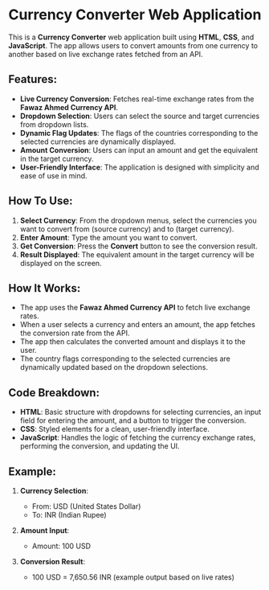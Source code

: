 # Currency Converter Web Application

This is a **Currency Converter** web application built using **HTML**, **CSS**, and **JavaScript**. The app allows users to convert amounts from one currency to another based on live exchange rates fetched from an API.

## Features:
- **Live Currency Conversion**: Fetches real-time exchange rates from the **Fawaz Ahmed Currency API**.
- **Dropdown Selection**: Users can select the source and target currencies from dropdown lists.
- **Dynamic Flag Updates**: The flags of the countries corresponding to the selected currencies are dynamically displayed.
- **Amount Conversion**: Users can input an amount and get the equivalent in the target currency.
- **User-Friendly Interface**: The application is designed with simplicity and ease of use in mind.

## How To Use:
1. **Select Currency**: From the dropdown menus, select the currencies you want to convert from (source currency) and to (target currency).
2. **Enter Amount**: Type the amount you want to convert.
3. **Get Conversion**: Press the **Convert** button to see the conversion result.
4. **Result Displayed**: The equivalent amount in the target currency will be displayed on the screen.

## How It Works:
- The app uses the **Fawaz Ahmed Currency API** to fetch live exchange rates.
- When a user selects a currency and enters an amount, the app fetches the conversion rate from the API.
- The app then calculates the converted amount and displays it to the user.
- The country flags corresponding to the selected currencies are dynamically updated based on the dropdown selections.

## Code Breakdown:
- **HTML**: Basic structure with dropdowns for selecting currencies, an input field for entering the amount, and a button to trigger the conversion.
- **CSS**: Styled elements for a clean, user-friendly interface.
- **JavaScript**: Handles the logic of fetching the currency exchange rates, performing the conversion, and updating the UI.

## Example:

1. **Currency Selection**:
   - From: USD (United States Dollar)
   - To: INR (Indian Rupee)

2. **Amount Input**:
   - Amount: 100 USD

3. **Conversion Result**:
   - 100 USD = 7,650.56 INR (example output based on live rates)
